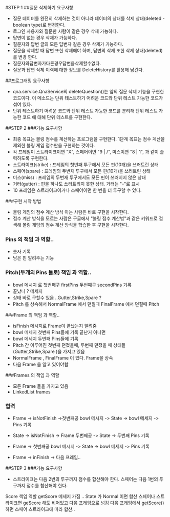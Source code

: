 #STEP 1
##질문 삭제하기 요구사항
* 질문 데이터를 완전히 삭제하는 것이 아니라 데이터의 상태를 삭제 상태(deleted - boolean type)로 변경한다.
* 로그인 사용자와 질문한 사람이 같은 경우 삭제 가능하다.
* 답변이 없는 경우 삭제가 가능하다.
* 질문자와 답변 글의 모든 답변자 같은 경우 삭제가 가능하다.
* 질문을 삭제할 때 답변 또한 삭제해야 하며, 답변의 삭제 또한 삭제 상태(deleted)를 변경 한다.
* 질문자와답변자가다른경우답변을삭제할수없다.
* 질문과 답변 삭제 이력에 대한 정보를 DeleteHistory를 활용해 남긴다.

##프로그래밍 요구사항
* qna.service.QnaService의 deleteQuestion()는 앞의 질문 삭제 기능을 구현한 코드이다. 
  이 메소드는 단위 테스트하기 어려운 코드와 단위 테스트 가능한 코드가 섞여 있다.
* 단위 테스트하기 어려운 코드와 단위 테스트 가능한 코드를 분리해 단위 테스트 가능한 코드 에 대해 단위 테스트를 구현한다.

##STEP 2
###기능 요구사항
* 최종 목표는 볼링 점수를 계산하는 프로그램을 구현한다. 1단계 목표는 점수 계산을 제외한 볼링 게임 점수판을 구현하는 것이다.
* 각 프레임이 스트라이크이면 "X", 스페어이면 "9 | /", 미스이면 "8 | 1", 과 같이 출력하도록 구현한다.
* 스트라이크(strike) : 프레임의 첫번째 투구에서 모든 핀(10개)을 쓰러트린 상태
* 스페어(spare) : 프레임의 두번재 투구에서 모든 핀(10개)을 쓰러트린 상태
* 미스(miss) : 프레임의 두번재 투구에서도 모든 핀이 쓰러지지 않은 상태
* 거터(gutter) : 핀을 하나도 쓰러트리지 못한 상태. 거터는 "-"로 표시
* 10 프레임은 스트라이크이거나 스페어이면 한 번을 더 투구할 수 있다.

###구현 시작 방법
* 볼링 게임의 점수 계산 방식 아는 사람은 바로 구현을 시작한다.
* 점수 계산 방식을 모르는 사람은 구글에서 "볼링 점수 계산법"과 같은 키워드로 검색해 볼링 게임의 점수 계산 방식을 학습한 후 구현을 시작한다.

### Pins 의 책임 과 역할..
* 숫자 기록
* 남은 핀 알려주는 기능

### Pitch(두개의 Pins 들로) 책임 과 역할..
* bowl 메시지 로 첫번째구 firstPins 두번째구 secondPins 기록
* 끝났니 ? 메세지
* 상태 바로 구할수 있음 ..Gutter,Strike,Spare ?
* Pitch 를 상속해서 NormalFrame 에서 던질때 FinalFrame 에서 던질때 Pitch

###Frame 의 책임 과 역할..

* isFinish 메시지로 Frame이 끝났는지 알려줌
* bowl 메세지 첫번째 Pins들에 기록 끝난거 아니면
* bowl 메세지 두번째 Pins들에 기록
* Pitch 간 이루어진 첫번째 던졌을때, 두번째 던졌을 때 상태들(Gutter,Strike,Spare )을 가지고 있음
* NormalFrame , FinalFrame 이 있다. Frame을 상속
* 다음 Frame 을 알고 있어야함

###Frames 의 책임 과 역할
* 모든 Frame 들을 가지고 있음
* LinkedList<Frame> frames 

### 협력
* Frame -> isNotFinish ->첫번째공 bowl 메시지 -> State -> bowl 메세지 -> Pins 기록
* State -> isNotFinish -> Frame 두번째공 -> State -> 두번째 Pins 기록

* Frame -> 첫번째공 bowl 메시지 -> State -> bowl 메세지 -> Pins 기록
* Frame -> inFinish -> 다음 프레임..

##STEP 3
###기능 요구사항

* 스트라이크는 다음 2번의 투구까지 점수를 합산해야 한다. 스페어는 다음 1번의 투구까지 점수를 합산해야 한다.

Score 책임 역할
getScore 메세지 가짐 ..
State 가 Normal 이면 합산
스페어나 스트라이크면 geScore 해도  비어있고 다음 프레임으로 넘김
다음 프레임에서 getScore() 하면 스페어 스트라이크에 따라 합산..